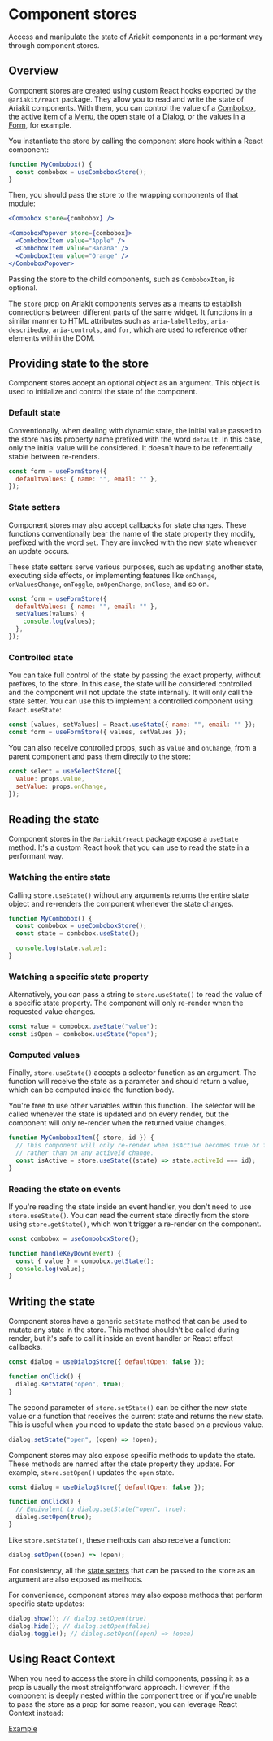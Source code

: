 # Component stores

<p data-description>
  Access and manipulate the state of Ariakit components in a performant way through component stores.
</p>

## Overview

Component stores are created using custom React hooks exported by the `@ariakit/react` package. They allow you to read and write the state of Ariakit components. With them, you can control the value of a [Combobox](/components/combobox), the active item of a [Menu](/components/menu), the open state of a [Dialog](/components/dialog), or the values in a [Form](/components/form), for example.

You instantiate the store by calling the component store hook within a React component:

```js "useComboboxStore"
function MyCombobox() {
  const combobox = useComboboxStore();
}
```

Then, you should pass the store to the wrapping components of that module:

```jsx "store" "combobox"
<Combobox store={combobox} />

<ComboboxPopover store={combobox}>
  <ComboboxItem value="Apple" />
  <ComboboxItem value="Banana" />
  <ComboboxItem value="Orange" />
</ComboboxPopover>
```

Passing the store to the child components, such as `ComboboxItem`, is optional.

<aside data-type="note" title="The store prop">

The `store` prop on Ariakit components serves as a means to establish connections between different parts of the same widget. It functions in a similar manner to HTML attributes such as `aria-labelledby`, `aria-describedby`, `aria-controls`, and `for`, which are used to reference other elements within the DOM.

</aside>

## Providing state to the store

Component stores accept an optional object as an argument. This object is used to initialize and control the state of the component.

### Default state

Conventionally, when dealing with dynamic state, the initial value passed to the store has its property name prefixed with the word `default`. In this case, only the initial value will be considered. It doesn't have to be referentially stable between re-renders.

```js "defaultValues:"
const form = useFormStore({
  defaultValues: { name: "", email: "" },
});
```

### State setters

Component stores may also accept callbacks for state changes. These functions conventionally bear the name of the state property they modify, prefixed with the word `set`. They are invoked with the new state whenever an update occurs.

These state setters serve various purposes, such as updating another state, executing side effects, or implementing features like `onChange`, `onValuesChange`, `onToggle`, `onOpenChange`, `onClose`, and so on.

```js {3-5} "setValues"
const form = useFormStore({
  defaultValues: { name: "", email: "" },
  setValues(values) {
    console.log(values);
  },
});
```

### Controlled state

You can take full control of the state by passing the exact property, without prefixes, to the store. In this case, the state will be considered controlled and the component will not update the state internally. It will only call the state setter. You can use this to implement a controlled component using `React.useState`:

```js "values" "setValues"
const [values, setValues] = React.useState({ name: "", email: "" });
const form = useFormStore({ values, setValues });
```

You can also receive controlled props, such as `value` and `onChange`, from a parent component and pass them directly to the store:

```js "value" "onChange"
const select = useSelectStore({
  value: props.value,
  setValue: props.onChange,
});
```

## Reading the state

Component stores in the `@ariakit/react` package expose a `useState` method. It's a custom React hook that you can use to read the state in a performant way.

### Watching the entire state

Calling `store.useState()` without any arguments returns the entire state object and re-renders the component whenever the state changes.

```js "useState"
function MyCombobox() {
  const combobox = useComboboxStore();
  const state = combobox.useState();

  console.log(state.value);
}
```

### Watching a specific state property

Alternatively, you can pass a string to `store.useState()` to read the value of a specific state property. The component will only re-render when the requested value changes.

```js ""open""
const value = combobox.useState("value");
const isOpen = combobox.useState("open");
```

### Computed values

Finally, `store.useState()` accepts a selector function as an argument. The function will receive the state as a parameter and should return a value, which can be computed inside the function body.

You're free to use other variables within this function. The selector will be called whenever the state is updated and on every render, but the component will only re-render when the returned value changes.

```js
function MyComboboxItem({ store, id }) {
  // This component will only re-render when isActive becomes true or false,
  // rather than on any activeId change.
  const isActive = store.useState((state) => state.activeId === id);
}
```

### Reading the state on events

If you're reading the state inside an event handler, you don't need to use `store.useState()`. You can read the current state directly from the store using `store.getState()`, which won't trigger a re-render on the component.

```js {4}
const combobox = useComboboxStore();

function handleKeyDown(event) {
  const { value } = combobox.getState();
  console.log(value);
}
```

## Writing the state

Component stores have a generic `setState` method that can be used to mutate any state in the store. This method shouldn't be called during render, but it's safe to call it inside an event handler or React effect callbacks.

```js "onClick" "setState"
const dialog = useDialogStore({ defaultOpen: false });

function onClick() {
  dialog.setState("open", true);
}
```

The second parameter of `store.setState()` can be either the new state value or a function that receives the current state and returns the new state. This is useful when you need to update the state based on a previous value.

```js
dialog.setState("open", (open) => !open);
```

Component stores may also expose specific methods to update the state. These methods are named after the state property they update. For example, `store.setOpen()` updates the `open` state.

```js "setOpen"
const dialog = useDialogStore({ defaultOpen: false });

function onClick() {
  // Equivalent to dialog.setState("open", true);
  dialog.setOpen(true);
}
```

Like `store.setState()`, these methods can also receive a function:

```js
dialog.setOpen((open) => !open);
```

For consistency, all the [state setters](#state-setters) that can be passed to the store as an argument are also exposed as methods.

For convenience, component stores may also expose methods that perform specific state updates:

```js
dialog.show(); // dialog.setOpen(true)
dialog.hide(); // dialog.setOpen(false)
dialog.toggle(); // dialog.setOpen((open) => !open)
```

## Using React Context

When you need to access the store in child components, passing it as a prop is usually the most straightforward approach. However, if the component is deeply nested within the component tree or if you're unable to pass the store as a prop for some reason, you can leverage React Context instead:

<a href="./form-react-context.tsx" data-playground type="code">Example</a>
